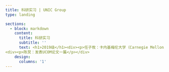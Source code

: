 ```yaml
---
title: 科研实习 | UNIC Group
type: landing

sections:
  - block: markdown
    content:
      title: 科研实习
      subtitle: ''
      text: <h1>2019级</h1><div><p>任子攸：卡内基梅伦大学（Carnegie Mellon University，CMU），发表ICCSPA一篇，相关GitHub 20+ Stars</p><p>王龙鑫：宾夕法尼亚大学（University of Pennsylvania，Upenn），发表通信旗舰会议ICC一篇</p><p>傅连浩：西安电子科技大学，发表SCI二区论文与PIMRC论文一篇</p><p>盛泰舒：国防科技大学</p><p>杨光瑛：上海交通大学</p></div><h1>2020级：</h1><div><p>彭泽刚：清华大学</p><p>杨晓：中国科学院大学-鹏城实验室</p><p>李昊程：清华大学，发表VTC论文一篇</p><p>王棕祺：清华大学，投稿ICCV论文一篇</p><p>潘宇豪：发表PIMRC、UCOM论文各一篇，SCI一区论文一篇</p><p>陶禹成：中科院自动化所</p><p>张云儿：帝国理工大学（Imperial College London，ICL）</p><p>李子欣：加州大学伯克利分校（University of California, Berkeley，UCB）</p></div><h1>2021级：</h1><div><p>陶科达：发表SCI一区论文一篇，投稿NeurIPS论文一篇</p><p>邱奇：发表UCOM论文一篇，投稿SCI一区论文一篇</p></div><h1>2023级：</h1>
<div><p>陈炅：发表UCOM论文一篇</p></div>
    design:
      columns: '1'
---
```

